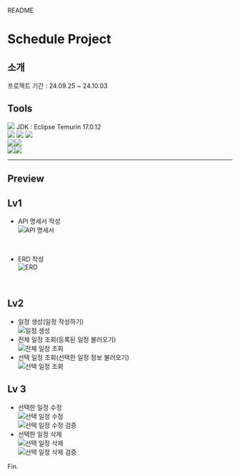 README
# Schedule Project
## 소개
프로젝트 기간 : 24.09.25 ~ 24.10.03<br>

## Tools
<img src="https://img.shields.io/badge/intellijidea-207BEA?style=for-the-badge&logo=intellij%20idea&logoColor=white"> JDK : Eclipse Temurin 17.0.12 <br> 
<img src="https://img.shields.io/badge/java-007396?style=for-the-badge&logo=java&logoColor=white">
<img src="https://img.shields.io/badge/spring-6DB33F?style=for-the-badge&logo=spring&logoColor=white">
<img src="https://img.shields.io/badge/mysql-4479A1?style=for-the-badge&logo=mysql&logoColor=white"><br>
<img src="https://img.shields.io/badge/git-F05032?style=for-the-badge&logo=git&logoColor=white"><img src="https://img.shields.io/badge/github-181717?style=for-the-badge&logo=github&logoColor=white"><br>
<img src="https://img.shields.io/badge/notion-000000?style=or-the-badge&logo=notion&logoColor=white"/><img src="https://img.shields.io/badge/Slack-FE5196?style=or-the-badge&logo=slack&logoColor=white"/>
<br>
<hr/>

## Preview
## Lv1
- API 명세서 작성<br>
![API 명세서](https://github.com/user-attachments/assets/68410756-2922-4e19-8baf-cc59c4fd9d71)
<br>

- ERD 작성<br>
![ERD](https://github.com/user-attachments/assets/922a73e4-5e67-4667-9a3e-d2f7920d045f)
<br>

## Lv2
- 일정 생성(일정 작성하기)<br>
![일정 생성](https://github.com/user-attachments/assets/f7fcab2e-c0f8-465d-8e8e-eeaccf6e0ff6)<br>
- 전체 일정 조회(등록된 일정 불러오기)<br>
![전체 일정 조회](https://github.com/user-attachments/assets/70961810-4a29-4d79-8821-add5270eba22)<br>
- 선택 일정 조회(선택한 일정 정보 불러오기)<br>
![선택 일정 조회](https://github.com/user-attachments/assets/ba297c57-e987-4b6b-8b8d-743403e9bfbe)<br>

## Lv 3
- 선택한 일정 수정<br>
![선택 일정 수정](https://github.com/user-attachments/assets/a3b17cd4-95c2-43a3-b0eb-092a6d30fba8)<br>
![선택 일정 수정 검증](https://github.com/user-attachments/assets/aaee0aca-a7bb-4048-aab6-26a0694524f8)<br>
- 선택한 일정 삭제<br>
![선택 일정 삭제](https://github.com/user-attachments/assets/31f59a00-8648-414c-86db-538b3766cdb2)<br>
![선택 일정 삭제 검증](https://github.com/user-attachments/assets/810d3f6b-9d43-4b31-9342-4a05bc290a75)<br>

Fin.
